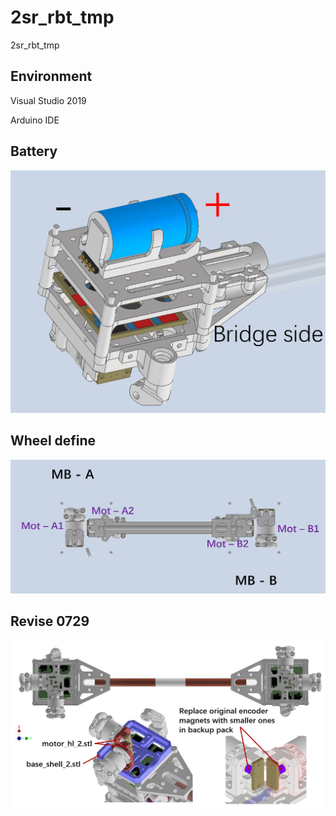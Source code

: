# 2sr_rbt_tmp
2sr_rbt_tmp

## Environment

Visual Studio 2019

Arduino IDE

## Battery
![image](pic/bat.jpg)

## Wheel define
![iamge](pic/wheel_def.jpg)

## Revise 0729
![iamge](pic/rev_0729.jpg)